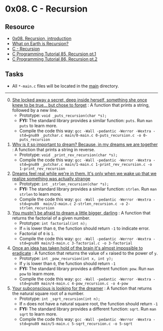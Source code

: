 # 0x08. C - Recursion

## Resource

- [0x08. Recursion, introduction](../references/Recursion.pdf)
- [What on Earth is Recursion?](https://www.youtube.com/watch?v=Mv9NEXX1VHc)
- [C - Recursion](https://www.tutorialspoint.com/cprogramming/c_recursion.htm)
- [C Programming Tutorial 85, Recursion pt.1](https://www.youtube.com/watch?v=XGxbXMP6k8k)
- [C Programming Tutorial 86, Recursion pt.2](https://www.youtube.com/watch?v=7XiIS6HobNs)

## Tasks

- All `*-main.c` files will be located in the [main](./main) directory.

---

0. [She locked away a secret, deep inside herself, something she once knew to be true... but chose to forget](./0-puts_recursion.c) : A function that prints a string, followed by a new line.
	- Prototype: `void _puts_recursion(char *s);`
	- **FYI:** The standard library provides a similar function: `puts`. Run `man puts` to learn more.
	- Compile the code this way: `gcc -Wall -pedantic -Werror -Wextra -std=gnu89 _putchar.c main/0-main.c 0-puts_recursion.c -o 0-puts_recursion`
1. [Why is it so important to dream? Because, in my dreams we are together](./1-print_rev_recursion.c) : A function that prints a string in reverse.
	- Prototype: `void _print_rev_recursion(char *s);`
	- Compile the code this way: `gcc -Wall -pedantic -Werror -Wextra -std=gnu89 _putchar.c main/1-main.c 1-print_rev_recursion.c -o 1-print_rev_recursion`
2. [Dreams feel real while we're in them. It's only when we wake up that we realize something was actually strange](./2-strlen_recursion.c)
	- Prototype: `int _strlen_recursion(char *s);`
	- **FYI:** The standard library provides a similar function: `strlen`. Run `man strlen` to learn more.
	- Compile the code this way: `gcc -Wall -pedantic -Werror -Wextra -std=gnu89  main/2-main.c 2-strlen_recursion.c -o 2-strlen_recursion`
3. [You mustn't be afraid to dream a little bigger, darling](./3-factorial.c) : A function that returns the factorial of a given number.
	- Prototype: `int factorial(int n);`
	- If `n` is lower than `0`, the function should return `-1` to indicate error.
	- Factorial of `0` is `1`.
	- Compile the code this way: `gcc -Wall -pedantic -Werror -Wextra -std=gnu89 main/3-main.c 3-factorial.c -o 3-factorial`
4. [Once an idea has taken hold of the brain it's almost impossible to eradicate](./4-pow_recursion.c) : A function that returns the value of `x` raised to the power of `y`.
	- Prototype: `int _pow_recursion(int x, int y);`
	- If `y` is lower than `0`, the function should return `-1`
	- **FYI:** The standard library provides a different function: `pow`. Run `man pow` to learn more.
	- Compile the code this way: `gcc -Wall -pedantic -Werror -Wextra -std=gnu89 main/4-main.c 4-pow_recursion.c -o 4-pow`
5. [Your subconscious is looking for the dreamer](./5-sqrt_recursion.c) : A function that returns the natural square root of a number.
	- Prototype: `int _sqrt_recursion(int n);`
	- If `n` does not have a natural square root, the function should return `-1`
	- **FYI:** The standard library provides a different function: `sqrt`. Run `man sqrt` to learn more.
	- Compile the code this way: `gcc -Wall -pedantic -Werror -Wextra -std=gnu89 main/5-main.c 5-sqrt_recursion.c -o 5-sqrt`


